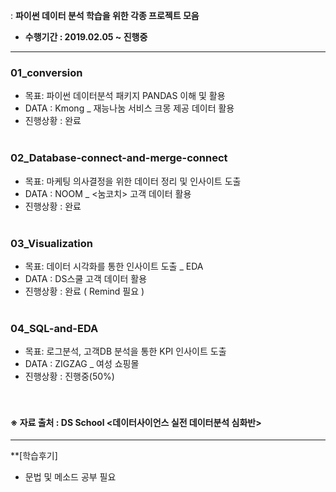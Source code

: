 : **파이썬 데이터 분석 학습을 위한 각종 프로젝트 모음** <br>
* **수행기간 : 2019.02.05 ~ 진행중**

---


### 01_conversion <br>
  - 목표: 파이썬 데이터분석 패키지 PANDAS 이해 및 활용
  - DATA : Kmong _ 재능나눔 서비스 크몽 제공 데이터 활용
  - 진행상황 : 완료
<br><br>

### 02_Database-connect-and-merge-connect <br>
  - 목표: 마케팅 의사결정을 위한 데이터 정리 및 인사이트 도출
  - DATA : NOOM _ <눔코치> 고객 데이터 활용
  - 진행상황 : 완료
<br><br>

### 03_Visualization <br>
  - 목표: 데이터 시각화를 통한 인사이트 도출 _ EDA 
  - DATA : DS스쿨 고객 데이터 활용
  - 진행상황 : 완료 ( Remind 필요 )
<br><br>

### 04_SQL-and-EDA <br>
  - 목표: 로그분석, 고객DB 분석을 통한 KPI 인사이트 도출
  - DATA : ZIGZAG _ 여성 쇼핑몰
  - 진행상황 : 진행중(50%)
<br><br><br>

#### ※ 자료 출처 : DS School <데이터사이언스 실전 데이터분석 심화반>

---

**[학습후기]
- 문법 및 메소드 공부 필요
